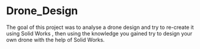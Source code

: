 # Drone_Design
The goal of this project was to analyse a drone design and try to re-create it using Solid Works , then
using the knowledge you gained try to design your own drone with the help of Solid Works.
